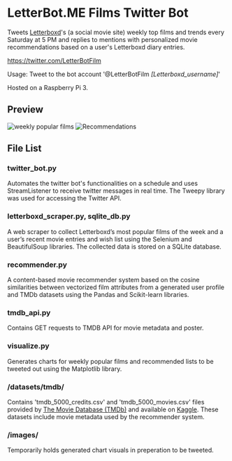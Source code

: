 # LetterBot.ME Films Twitter Bot
Tweets [Letterboxd](https://letterboxd.com/)'s (a social movie site) weekly top films and trends every Saturday at 5 PM and replies to mentions with personalized movie recommendations based on a user's Letterboxd diary entries.

https://twitter.com/LetterBotFilm

Usage: Tweet to the bot account '@LetterBotFilm *[Letterboxd_username]*'

Hosted on a Raspberry Pi 3.

## Preview
![weekly popular films](https://i.imgur.com/imGuTLq.png)
![Recommendations](https://i.imgur.com/Z6FEglz.png)

## File List

### twitter_bot.py
Automates the twitter bot's functionalities on a schedule and uses StreamListener to receive twitter messages in real time. The Tweepy library was used for accessing the Twitter API.

### letterboxd_scraper.py, sqlite_db.py
A web scraper to collect Letterboxd’s most popular films of the week and a user’s recent movie entries and wish list using the Selenium and BeautifulSoup libraries. The collected data is stored on a SQLite database.

### recommender.py
A content-based movie recommender system based on the cosine similarities between vectorized film attributes from a generated user profile and TMDb datasets using the Pandas and Scikit-learn libraries.

### tmdb_api.py
Contains GET requests to TMDB API for movie metadata and poster.

### visualize.py
Generates charts for weekly popular films and recommended lists to be tweeted out using the Matplotlib library.

### /datasets/tmdb/
Contains 'tmdb_5000_credits.csv' and 'tmdb_5000_movies.csv' files provided by [The Movie Database (TMDb)](https://www.themoviedb.org/) and available on [Kaggle](https://www.kaggle.com/tmdb/tmdb-movie-metadata/). These datasets include movie metadata used by the recommender system.

### /images/
Temporarily holds generated chart visuals in preperation to be tweeted.
